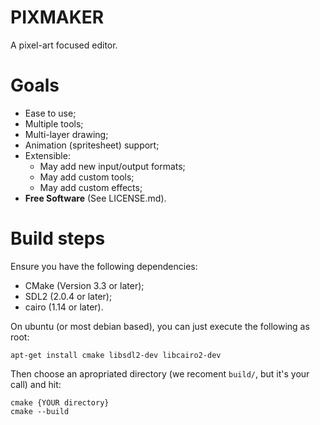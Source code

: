 PIXMAKER
========

A pixel-art focused editor.

Goals
=====

- Ease to use;
- Multiple tools;
- Multi-layer drawing;
- Animation (spritesheet) support;
- Extensible:
    - May add new input/output formats;
    - May add custom tools;
    - May add custom effects;
- **Free Software** (See LICENSE.md).


Build steps
===========

Ensure you have the following dependencies:

- CMake (Version 3.3 or later);
- SDL2 (2.0.4 or later);
- cairo (1.14 or later).

On ubuntu (or most debian based), you can just execute the following as root:

    apt-get install cmake libsdl2-dev libcairo2-dev 


Then choose an apropriated directory (we recoment `build/`, but it's your call) and hit:

    cmake {YOUR directory}
    cmake --build 